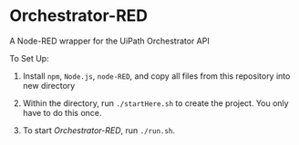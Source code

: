 # Orchestrator-RED
A Node-RED wrapper for the UiPath Orchestrator API

To Set Up:

1. Install `npm`, `Node.js`, `node-RED`, and copy all files from this repository into new directory

2. Within the directory, run `./startHere.sh` to create the project. You only have to do this once.

3. To start *Orchestrator-RED*, run `./run.sh`.
